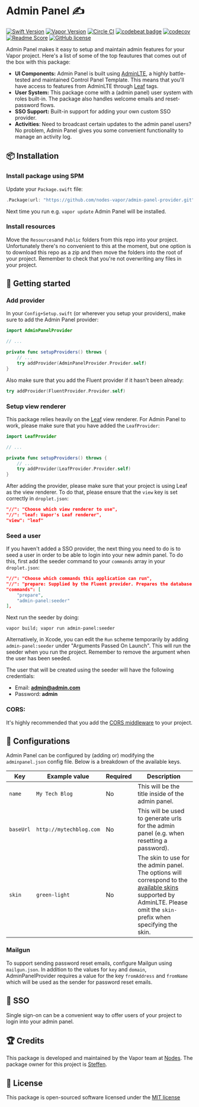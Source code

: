 # Admin Panel ✍️
[![Swift Version](https://img.shields.io/badge/Swift-3-brightgreen.svg)](http://swift.org)
[![Vapor Version](https://img.shields.io/badge/Vapor-2-F6CBCA.svg)](http://vapor.codes)
[![Circle CI](https://circleci.com/gh/nodes-vapor/admin-panel-provider/tree/master.svg?style=shield)](https://circleci.com/gh/nodes-vapor/admin-panel-provider)
[![codebeat badge](https://codebeat.co/badges/2aa06de9-5bb5-4c2e-ad1a-ef6e08273184)](https://codebeat.co/projects/github-com-nodes-vapor-admin-panel-provider-master)
[![codecov](https://codecov.io/gh/nodes-vapor/admin-panel-provider/branch/master/graph/badge.svg)](https://codecov.io/gh/nodes-vapor/admin-panel-provider)
[![Readme Score](http://readme-score-api.herokuapp.com/score.svg?url=https://github.com/nodes-vapor/admin-panel-provider)](http://clayallsopp.github.io/readme-score?url=https://github.com/nodes-vapor/admin-panel-provider)
[![GitHub license](https://img.shields.io/badge/license-MIT-blue.svg)](https://raw.githubusercontent.com/nodes-vapor/admin-panel-provider/master/LICENSE)

Admin Panel makes it easy to setup and maintain admin features for your Vapor project. Here's a list of some of the top feautures that comes out of the box with this package:

- **UI Components:** Admin Panel is built using [AdminLTE](https://adminlte.io/), a highly battle-tested and maintained Control Panel Template. This means that you'll have access to features from AdminLTE through [Leaf](https://docs.vapor.codes/2.0/leaf/leaf/#leaf) tags.
- **User System:** This package come with a (admin panel) user system with roles built-in. The package also handles welcome emails and reset-password flows.
- **SSO Support:** Built-in support for adding your own custom SSO provider.
- **Activities**: Need to broadcast certain updates to the admin panel users? No problem, Admin Panel gives you some convenient functionality to manage an activity log.

## 📦 Installation

### Install package using SPM

Update your `Package.swift` file:

```swift
.Package(url: "https://github.com/nodes-vapor/admin-panel-provider.git", majorVersion: 0, minor: 4)
```

Next time you run e.g. `vapor update` Admin Panel will be installed.

### Install resources

Move the `Resources`and `Public` folders from this repo into your project. Unfortunately there's no convenient to this at the moment, but one option is to download this repo as a zip and then move the folders into the root of your project. Remember to check that you're not overwriting any files in your project.


## 🚀 Getting started

### Add provider

In your `Config+Setup.swift` (or wherever you setup your providers), make sure to add the Admin Panel provider:

```swift
import AdminPanelProvider

// ...

private func setupProviders() throws {
    // ...
    try addProvider(AdminPanelProvider.Provider.self)
}
```

Also make sure that you add the Fluent provider if it hasn't been already:

```swift
try addProvider(FluentProvider.Provider.self)
```

### Setup view renderer

This package relies heavily on the [Leaf](https://docs.vapor.codes/2.0/leaf/package/) view renderer. For Admin Panel to work, please make sure that you have added the `LeafProvider`:

```swift
import LeafProvider

// ...

private func setupProviders() throws {
    // ...
    try addProvider(LeafProvider.Provider.self)
}
```

After adding the provider, please make sure that your project is using Leaf as the view renderer. To do that, please ensure that the `view` key is set correctly in `droplet.json`:

```json
"//": "Choose which view renderer to use",
"//": "leaf: Vapor's Leaf renderer",
"view": "leaf"
```

### Seed a user

If you haven't added a SSO provider, the next thing you need to do is to seed a user in order to be able to login into your new admin panel. To do this, first add the seeder command to your `commands` array in your `droplet.json`:

```json
"//": "Choose which commands this application can run",
"//": "prepare: Supplied by the Fluent provider. Prepares the database (configure in fluent.json)",
"commands": [
    "prepare",
    "admin-panel:seeder"
],
```

Next run the seeder by doing:

```
vapor build; vapor run admin-panel:seeder
```

Alternatively, in Xcode, you can edit the `Run` scheme temporarily by adding `admin-panel:seeder` under "Arguments Passed On Launch". This will run the seeder when you run the project. Remember to remove the argument when the user has been seeded.

The user that will be created using the seeder will have the following credentials:

- Email: **admin@admin.com**
- Password: **admin**

### CORS:
It's highly recommended that you add the [CORS middleware](https://docs.vapor.codes/2.0/http/cors/) to your project.

## 🔧 Configurations

Admin Panel can be configured by (adding or) modifying the `adminpanel.json` config file. Below is a breakdown of the available keys.

| Key       | Example value           | Required | Description                              |
| --------- | ----------------------- | -------- | ---------------------------------------- |
| `name`    | `My Tech Blog`          | No       | This will be the title inside of the admin panel. |
| `baseUrl` | `http://mytechblog.com` | No       | This will be used to generate urls for the admin panel (e.g. when resetting a password). |
| `skin`    | `green-light`           | No       | The skin to use for the admin panel. The options will correspond to the [available skins](https://adminlte.io/themes/AdminLTE/documentation/index.html#layout) supported by AdminLTE. Please omit the `skin-` prefix when specifying the skin. |

### Mailgun

To support sending password reset emails, configure Mailgun using `mailgun.json`. In addition to the values for `key` and `domain`, AdminPanelProvider requires a value for the key `fromAddress` and `fromName` which will be used as the sender for password reset emails.

## 🔐 SSO

Single sign-on can be a convenient way to offer users of your project to login into your admin panel. 


## 🏆 Credits

This package is developed and maintained by the Vapor team at [Nodes](https://www.nodesagency.com).
The package owner for this project is [Steffen](https://github.com/steffendsommer).


## 📄 License

This package is open-sourced software licensed under the [MIT license](http://opensource.org/licenses/MIT)
